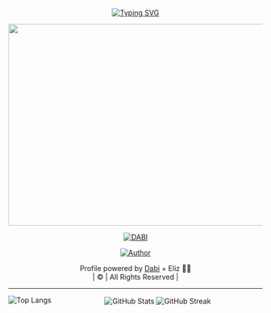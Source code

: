 ## <!-- Typing SVG -->
<p align="center">
    <a href="https://github.com/TheCrazyDabi">
        <img
        src="https://readme-typing-svg.herokuapp.com?size=30&width=800&lines=Welcome+To+Dabi+Profile.;Coding+is+My+Second+Language.;Learning+AI,+Robotics+and+Hacking!"
            alt="Typing SVG"
        />
    </a>
</p>

<div align="center">
  <p align="center">
<img src="https://media1.tenor.com/m/0eMdDnTWmcwAAAAd/dabi-dance-dabi.gif" width="600" height="400"/>
</p>

<p align="center">
<a href="#"><img title="DABI" src="https://img.shields.io/badge/DABI-red?colorA=%23ff0000&colorB=%23017e40&style=for-the-badge"></a>
</p>

<p align="center">
<a href="https://github.com/TheCrazyDabi"><img title="Author" src="https://img.shields.io/badge/Author-DABI-blue?style=for-the-badge&logo=github"></a>
</p>
</div>

<p align="center">
Profile powered by <a href="https://github.com/TheCrazyDabi">Dabi</a> + Eliz 🤖💙<br>
| © | All Rights Reserved |
</p>


----

<p align="center">
<img align="left" src="https://github-readme-stats.vercel.app/api/top-langs?username=TheCrazyDabi&show_icons=true&theme=dark&locale=en&layout=compact" alt="Top Langs" />
<img align="center" src="https://github-readme-stats.vercel.app/api?username=TheCrazyDabi&show_icons=true&theme=dark&locale=en" alt="GitHub Stats" />
<img align="center" src="https://github-readme-streak-stats.herokuapp.com/?user=TheCrazyDabi&theme=dark" alt="GitHub Streak" />
</p>

